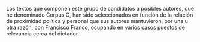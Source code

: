 Los textos que componen este grupo de candidatos a posibles autores, que he denominado Corpus C, han sido seleccionados en función de la relación de proximidad política y personal que sus autores mantuvieron, por una u otra razón, con Francisco Franco, ocupando en varios casos puestos de relevancia cerca del dictador.: 
